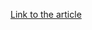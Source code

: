 [Link to the article](https://blog.google/threat-analysis-group/state-backed-attackers-and-commercial-surveillance-vendors-repeatedly-use-the-same-exploits/)
